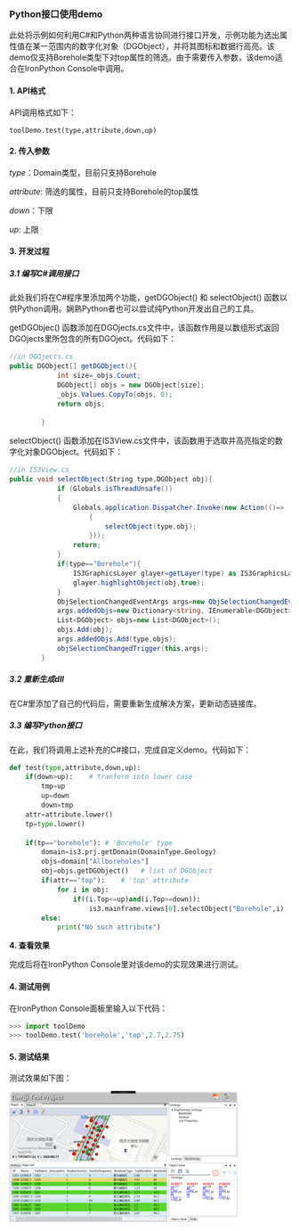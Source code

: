 ### Python接口使用demo

此处将示例如何利用C#和Python两种语言协同进行接口开发，示例功能为选出属性值在某一范围内的数字化对象（DGObject），并将其图标和数据行高亮。该demo仅支持Borehole类型下对top属性的筛选。由于需要传入参数，该demo适合在IronPython Console中调用。

#### 1. API格式

API调用格式如下：

```
toolDemo.test(type,attribute,down,up)
```



#### 2. 传入参数

*type*：Domain类型，目前只支持Borehole

*attribute*:  筛选的属性，目前只支持Borehole的top属性

*down*：下限

*up*:  上限



#### 3. 开发过程

##### 3.1 编写C#调用接口

此处我们将在C#程序里添加两个功能，getDGObject() 和 selectObject() 函数以供Python调用。娴熟Python者也可以尝试纯Python开发出自己的工具。

getDGObjec() 函数添加在DGOjects.cs文件中，该函数作用是以数组形式返回DGOjects里所包含的所有DGOject。代码如下：

```c#
//in DGOjects.cs
public DGObject[] getDGObject(){
            int size=_objs.Count;
            DGObject[] objs = new DGObject[size];
            _objs.Values.CopyTo(objs, 0);
            return objs;   

        }
```

selectObject()  函数添加在IS3View.cs文件中，该函数用于选取并高亮指定的数字化对象DGObject。代码如下：

```c#
//in IS3View.cs
public void selectObject(String type,DGObject obj){
            if (Globals.isThreadUnsafe())
            {
                Globals.application.Dispatcher.Invoke(new Action(()=>
                    {
                        selectObject(type,obj);
                    }));
                return;
            }
            if(type=="Borehole"){
                IS3GraphicsLayer glayer=getLayer(type) as IS3GraphicsLayer;
                glayer.highlightObject(obj,true);
            }
            ObjSelectionChangedEventArgs args=new ObjSelectionChangedEventArgs();
            args.addedObjs=new Dictionary<string, IEnumerable<DGObject>>();
            List<DGObject> objs=new List<DGObject>();
            objs.Add(obj);
            args.addedObjs.Add(type,objs);
            objSelectionChangedTrigger(this,args);       
        }
```

##### 3.2 重新生成dll

在C#里添加了自己的代码后，需要重新生成解决方案，更新动态链接库。

##### 3.3 编写Python接口

在此，我们将调用上述补充的C#接口，完成自定义demo。代码如下：

```python
def test(type,attribute,down,up):
    if(down>up):	# tranform into lower case
        tmp=up
        up=down
        down=tmp
    attr=attribute.lower()
    tp=type.lower()

    if(tp=="borehole"):	# 'Borehole' type
        domain=is3.prj.getDomain(DomainType.Geology)
        objs=domain["Allboreholes"] 
        obj=objs.getDGObject()   # list of DGObject
        if(attr=="top"):	# 'top' attribute
            for i in obj:
                if((i.Top<=up)and(i.Top>=down)):
                    is3.mainframe.views[0].selectObject("Borehole",i)
        else:
            print("No such attribute")
```

**4. 查看效果**

完成后将在IronPython Console里对该demo的实现效果进行测试。



#### 4. 测试用例

在IronPython Console面板里输入以下代码：

```python
>>> import toolDemo
>>> toolDemo.test('borehole','top',2.7,2.75)
```



#### 5. 测试结果

测试效果如下图：

<img src=".\test.png" alt="test" style="zoom: 40%;" />